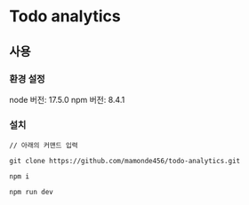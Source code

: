 # Todo analytics

## 사용

### 환경 설정

node 버전: 17.5.0
npm 버전: 8.4.1

### 설치

```
// 아래의 커맨드 입력

git clone https://github.com/mamonde456/todo-analytics.git

npm i

npm run dev

```
